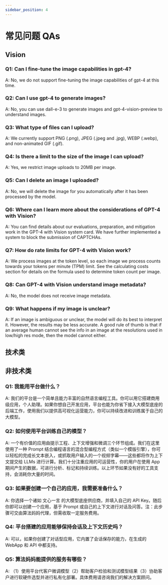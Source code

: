 ```yaml
---
sidebar_position: 4
---
```


# 常见问题 QAs
## Vision
### Q1: Can I fine-tune the image capabilities in gpt-4?
A: No, we do not support fine-tuning the image capabilities of gpt-4 at this time.

### Q2: Can I use gpt-4 to generate images?
A: No, you can use dall-e-3 to generate images and gpt-4-vision-preview to understand images.

### Q3: What type of files can I upload?
A: We currently support PNG (.png), JPEG (.jpeg and .jpg), WEBP (.webp), and non-animated GIF (.gif).

### Q4: Is there a limit to the size of the image I can upload?
A: Yes, we restrict image uploads to 20MB per image.

### Q5: Can I delete an image I uploaded?
A: No, we will delete the image for you automatically after it has been processed by the model.

### Q6: Where can I learn more about the considerations of GPT-4 with Vision?
A: You can find details about our evaluations, preparation, and mitigation work in the GPT-4 with Vision system card. We have further implemented a system to block the submission of CAPTCHAs.

### Q7: How do rate limits for GPT-4 with Vision work?
A: We process images at the token level, so each image we process counts towards your tokens per minute (TPM) limit. See the calculating costs section for details on the formula used to determine token count per image.

### Q8: Can GPT-4 with Vision understand image metadata?
A: No, the model does not receive image metadata.

### Q9: What happens if my image is unclear?
A: If an image is ambiguous or unclear, the model will do its best to interpret it. However, the results may be less accurate. A good rule of thumb is that if an average human cannot see the info in an image at the resolutions used in low/high res mode, then the model cannot either.

## 技术类

## 非技术类
### Q1: 我能用平台做什么？
A: 我们的平台是一个简单且能力丰富的自然语言编程工具。你可以用它搭建商用级应用，个人助理。如果你想自己开发应用，平台也能为你省下接入大模型底座的后端工作，使用我们以提供高可视化运营能力，你可以持续改进和训练属于自己的大模型。

### Q2: 如何使用平台训练自己的模型？
A: 一个有价值的应用由提示工程、上下文增强和微调三个环节组成。我们在这里使用了一种 Prompt 结合编程语言的混合型编程方式（类似一个模版引擎），你可以轻松的完成长文本嵌入，或抓取用户输入的一个视频字幕——这些都将作为上下文提交给 LLMs 进行计算。我们十分注重应用的可运营性，你的用户在使用 App 期间产生的数据，可进行分析、标记和持续训练。以上环节如果没有好的工具支持，会消耗你大量的时间。

### Q3: 如果要创建一个自己的应用，我需要准备什么？
A: 你选择一个诸如 文心一言 的大模型底座供应商，并填入自己的 API Key。随后你即可以创建一个应用，基于 Prompt 或自己的上下文进行对话及问答。注：此步骤可交由算法妈妈代理，但需收取一定服务费用。

### Q4: 平台搭建的应用能够保持会话及上下文历史吗？
A: 可以，如果你创建了对话型应用，它内置了会话保存的能力，在生成的 WebApp 和 API 中都支持。

### Q5: 算法妈妈能提供的服务有哪些？
A: （1）使用平台代客户微调模型（2）帮助客户检验和测试模型结果（3）协助客户进行软硬件选型并进行私有化部署。具体费用请咨询我们的解决方案顾问。